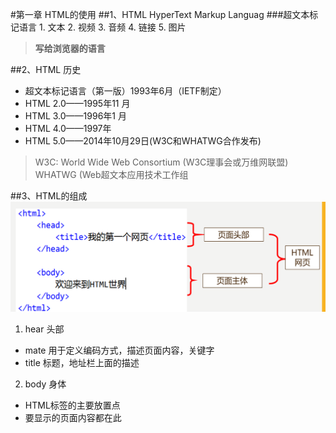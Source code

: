 #第一章 HTML的使用
##1、HTML HyperText Markup Languag
###超文本标记语言
    1. 文本
    2. 视频
    3. 音频
    4. 链接
    5. 图片
> **写给浏览器的语言**
      
##2、HTML 历史
- 超文本标记语言（第一版）1993年6月（IETF制定）
- HTML 2.0——1995年11 月
- HTML 3.0——1996年1 月
- HTML 4.0——1997年
- HTML 5.0——2014年10月29日(W3C和WHATWG合作发布)
> W3C: World Wide Web Consortium 	(W3C理事会或万维网联盟)    
> WHATWG  (Web超文本应用技术工作组

##3、HTML的组成
![zucheng](HTML1.png)
1. hear 头部
  - mate 用于定义编码方式，描述页面内容，关键字
  - title  标题，地址栏上面的描述
2. body 身体
 - HTML标签的主要放置点
 - 要显示的页面内容都在此

